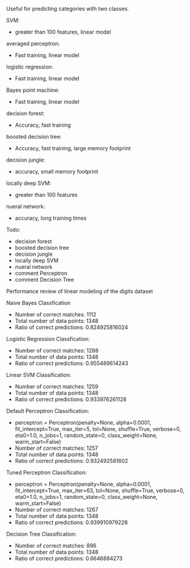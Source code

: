 Useful for predicting categories with two classes.

SVM: 
- greater than 100 features, linear model

averaged perceptron: 
- Fast training, linear model

logistic regression: 
- Fast training, linear model

Bayes point machine: 
- Fast training, linear model

decision forest: 
- Accuracy, fast training

boosted decision tree: 
- Accuracy, fast training, large memory footprint

decision jungle: 
- accuracy, small memory footprint

locally deep SVM: 
- greater than 100 features

nueral network: 
- accuracy, long training times

Todo:
- decision forest
- boosted decision tree
- decision jungle
- locally deep SVM
- nueral network
- comment Perceptron
- comment Decision Tree

Performance review of linear modeling of the digits dataset

Naive Bayes Classfication
- Number of correct matches: 1112
- Total number of data points: 1348
- Ratio of correct predictions: 0.824925816024

Logistic Regression Classfication:
- Number of correct matches: 1288
- Total number of data points: 1348
- Ratio of correct predictions: 0.955489614243

Linear SVM Classification:
- Number of correct matches: 1259
- Total number of data points: 1348
- Ratio of correct predictions: 0.933976261128

Default Perceptron Classification:
- perceptron = Perceptron(penalty=None, alpha=0.0001, fit_intercept=True,
                            max_iter=5, tol=None, shuffle=True, verbose=0,
                            eta0=1.0, n_jobs=1, random_state=0,
                            class_weight=None, warm_start=False)
- Number of correct matches: 1257
- Total number of data points: 1348
- Ratio of correct predictions: 0.932492581602

Tuned Perceptron Classification:
- perceptron = Perceptron(penalty=None, alpha=0.0001, fit_intercept=True,
                            max_iter=63, tol=None, shuffle=True, verbose=0,
                            eta0=1.0, n_jobs=1, random_state=0,
                            class_weight=None, warm_start=False)
- Number of correct matches: 1267
- Total number of data points: 1348
- Ratio of correct predictions: 0.939910979228

Decision Tree Classification:
- Number of correct matches: 896
- Total number of data points: 1348
- Ratio of correct predictions: 0.6646884273
